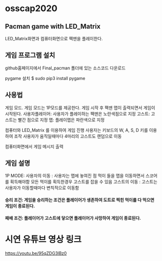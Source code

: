 # osscap2020

## Pacman game with LED_Matrix
LED_Matrix화면과 컴퓨터화면으로 팩맨을 플레이한다. 

## 게임 프로그램 설치
github홈페이지에서 Final_pacman 폴더에 있는 소스코드 다운로드

pygame 설치
$ sudo pip3 install pygame

## 사용법
게임 모드. 
게임 모드는 1P모드를 제공한다. 게임 시작 후 팩맨 맵이 출력되면서 게임이 시작된다. 
사용자플레이어: 사용자가 플레이하는 팩맨은 노란색점으로 지정
고스트: 고스트는 빨간 점으로 지정
맵: 플레이맵은 파란색으로 지정

컴퓨터와 LED_Matrix 를 이용하여 게임 진행
사용자는 키보드의 W, A, S, D 키를 이용하여 조작
사용자가 움직일때마다 4마리의 고스트도 랜덤으로 이동

컴퓨터화면에서 게임 메시지 출력
## 게임 설명
1P MODE:
사용자의 이동 : 사용자는 맵에 놓여진 점 먹이 들을 맵을 이동하면서 스코어를 획득해야함
모든 먹이를 획득한경우 고스트를 잡을 수 있음
고스트의 이동 : 고스트는 사용자가 이동할때마다 변칙적으로 이동함


#### 승리 조건: 게임을 승리하는 조건은 플레이어가 생존하여 도트로 찍힌 먹이를 다 먹으면 게임이 종료된다. 
#### 패배 조건: 플레이어가 고스트에 닿으면 플레이어가 사망하여 게임이 종료된다.

# 시연 유튜브 영상 링크
https://youtu.be/95qZDG3lBz0








